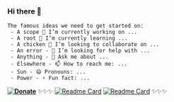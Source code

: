 ### Hi there 👋
```autohotkey
The famous ideas we need to get started on:
 - A scope 🔭 I’m currently working on ...
 - A root 🌱 I’m currently learning ...
 - A chicken 👯 I’m looking to collaborate on ...
 - An error - 🤔 I’m looking for help with ...
 - Anything - 💬 Ask me about ...
 - Elsewhere - 📫 How to reach me: ...
 - Sun - 😄 Pronouns: ...
 - Power - ⚡ Fun fact: ...
```
**[![Donate](https://img.shields.io/badge/Donate-PayPal-green.svg)](https://paypal.me/ot1985)**
✨✨✨ 
[![Readme Card](https://github-readme-stats.vercel.app/api/pin/?username=acccounttest&repo=DarkChromePastelFluoWebTheme-trick-for-aim-stylish-editor-maybe-or-any-other-editors&theme=onedark&show_icons=true&count_private=true&icon_color=magenta&line_height=60&title_color=green&text_color=lightblue)](https://github.com/acccounttest/DarkChromePastelFluoWebTheme-trick-for-aim-stylish-editor-maybe-or-any-other-editors)
[![Readme Card](https://github-readme-stats.vercel.app/api/pin/?username=acccounttest&repo=DarkGMaps&theme=onedark&show_icons=true&count_private=true&border_color=yellow&bg_color=red)](https://github.com/acccounttest/DarkGMaps)
✨✨✨
